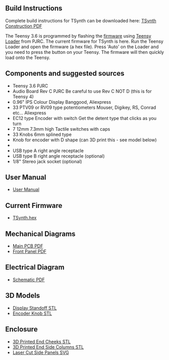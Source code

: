## Build  Instructions
Complete build instructions for TSynth can be downloaded here: [TSynth Construction PDF](https://electrotechnique.github.io/TSynth/docs/TSynthConstruction.pdf)

The Teensy 3.6 is programmed by flashing the [firmware](https://electrotechnique.github.io/TSynth/build/TSynth.hex)  using [Teensy Loader](https://www.pjrc.com/teensy/loader.html) from PJRC. 
The current firmware for TSynth is here.
Run the Teensy Loader and open the firmware (a hex file). Press 'Auto' on the Loader and you need to press the button on your Teensy. The firmware will then quickly load onto the Teensy.

## Components and suggested sources
- Teensy 3.6 PJRC
- Audio Board Rev C PJRC Be careful to use Rev C NOT D (this is for Teensy 4)
- 0.96" IPS Colour Display Banggood, Aliexpress
- 33 PTV09 or RV09 type potentiometers Mouser, Digikey, RS, Conrad etc... Aliexpress
- EC12 type Encoder with switch Get the detent type that clicks as you turn
- 7 12mm 7.3mm high Tactile switches with caps 
- 33 Knobs 6mm splined type
- Knob for encoder with D shape (can 3D print this - see model below)
- 
- USB type A right angle receptacle
- USB type B right angle receptacle (optional)
- 1/8" Stereo jack socket (optional)


## User Manual
- [User Manual](https://electrotechnique.github.io/TSynth/docs/UserManual.pdf)

## Current Firmware
- [TSynth.hex](https://electrotechnique.github.io/TSynth/build/TSynth.hex)

## Mechanical Diagrams
- [Main PCB PDF](https://electrotechnique.github.io/TSynth/docs/MainPCB.pdf)
- [Front Panel PDF](https://electrotechnique.github.io/TSynth/docs/FrontPanel.pdf)

## Electrical Diagram
- [Schematic PDF](https://electrotechnique.github.io/TSynth/docs/Schematic.pdf)

## 3D Models
- [Display Standoff STL](https://electrotechnique.github.io/TSynth/docs/DisplayStandoff.stl)
- [Encoder Knob STL](https://electrotechnique.github.io/TSynth/docs/EncoderKnob.stl)

## Enclosure
- [3D Printed End Cheeks STL](https://electrotechnique.github.io/TSynth/docs/EndCheeks.stl)
- [3D Printed End Side Columns STL](https://electrotechnique.github.io/TSynth/docs/SideColumns.stl)
- [Laser Cut Side Panels SVG](https://electrotechnique.github.io/TSynth/docs/EncoderKnob.stl)
